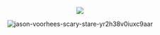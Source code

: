 <div align="center">

  <p align="center"> <img src="https://komarev.com/ghpvc/?username=BODILYMUTILATED&label=⦕AMALGAMATED⦖%20&color=red&style=flat"  </p>
    
![jason-voorhees-scary-stare-yr2h38v0iuxc9aar](https://github.com/user-attachments/assets/85eebb92-2de8-4a14-bf71-69eb578ea9a0)
